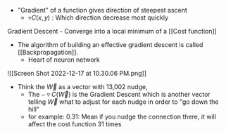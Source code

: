 - "Gradient" of a function gives direction of steepest ascent
	- $\triangledown C(x,y)$ : Which direction decrease most quickly

Gradient Descent
	- Converge into a local minimum of a [[Cost function]]

- The algorithm of building an effective gradient descent is called [[Backpropagation]].
	- Heart of neuron network

![[Screen Shot 2022-12-17 at 10.30.06 PM.png]] 
- Think the $\vec W$ as a vector with 13,002 nudge,
	- The  $- \triangledown C(\vec W)$ is the Gradient Descent which is another vector telling $\vec W$ what to adjust for each nudge in order to "go down the hill"
	- for example: 0.31: Mean if you nudge the connection there, it will affect the cost function 31 times